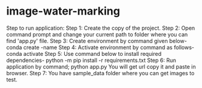 # image-water-marking
Step to run application:
Step 1:	Create the copy of the project.
Step 2: Open command prompt and change your current path 
to folder where you can find 'app.py' file.
Step 3: Create environment by command given below-
conda create -name <environment name>
Step 4: Activate environment by command as follows-
conda activate <environment name>
Step 5: Use command below to install required dependencies-
python -m pip install -r requirements.txt
Step 6: Run application by command;
python app.py
You will get url copy it and paste in browser.
Step 7: You have sample_data folder where you can get images to test.
